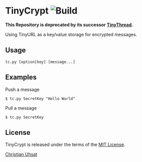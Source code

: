 # TinyCrypt ![Build](https://travis-ci.org/cuhsat/tinycrypt.svg)

**This Repository is deprecated by its successor**
**[TinyThread](https://github.com/cuhsat/tinythread).**

Using TinyURL as a key/value storage for encrypted messages.

## Usage
```
tc.py [option|key] [message...]
```

## Examples
Push a message
```
$ tc.py SecretKey "Hello World"
```
Pull a message
```
$ tc.py SecretKey
```

## License
TinyCrypt is released under the terms of the [MIT License](LICENSE).

[Christian Uhsat](mailto:christian@uhsat.de)
